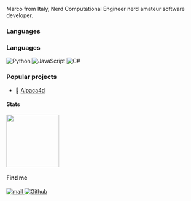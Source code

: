 Marco from Italy, Nerd Computational Engineer nerd amateur software developer.

### Languages

### Languages

![Python](https://img.shields.io/badge/-Python-4B8BBE?&logo=Python&logoColor=fff)
![JavaScript](https://img.shields.io/badge/-JavaScript-f0db4f?&logo=JavaScript&logoColor=fff)
![C#](https://img.shields.io/badge/-C%23-4B0082?&logo=c-sharp&logoColor=fff)

### Popular projects

 * 📐 [Alpaca4d](https://www.food4rhino.com/en/app/alpaca4d)

#### Stats
<a href="https://github.com/Marco-Pellegrino">
  <img height="137px" src="https://github-readme-stats.vercel.app/api?username=Marco-Pellegrino&hide_title=true&hide_border=true&show_icons=true&include_all_commits=true&count_private=true&line_height=21&theme=dracula" />
</a>


#### Find me
<p>
  <a href="mailto:pellegrino.marco@icloud.com">
    <img alt="mail" src="https://img.shields.io/badge/Mail-%23000000.svg?style=for-the-badge&logo=apple&logoColor=white)" />
  </a>
  <a href="https://github.com/Marco-Pellegrino">
    <img alt="Github" src="https://img.shields.io/badge/GitHub-%2312100E.svg?&style=for-the-badge&logo=Github&logoColor=white" />
  </a>
</p>

